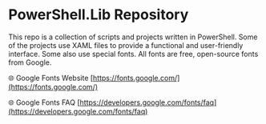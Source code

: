 # PowerShell.Lib Repository
This repo is a collection of scripts and projects written in PowerShell. Some of the projects use XAML files to provide a functional and user-friendly interface. Some also use special fonts. All fonts are free, open-source fonts from Google.

:globe_with_meridians: Google Fonts Website [https://fonts.google.com/](https://fonts.google.com/)

:globe_with_meridians: Google Fonts FAQ [https://developers.google.com/fonts/faq](https://developers.google.com/fonts/faq)
